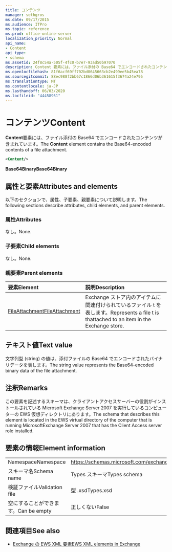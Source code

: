 ```yaml
---
title: コンテンツ
manager: sethgros
ms.date: 09/17/2015
ms.audience: ITPro
ms.topic: reference
ms.prod: office-online-server
localization_priority: Normal
api_name:
- Content
api_type:
- schema
ms.assetid: 24f8c54a-505f-4fc0-b7e7-93ad50b97070
description: Content 要素には、ファイル添付の Base64 でエンコードされたコンテンツが含まれています。
ms.openlocfilehash: 81f6acf69ff702bd0645663cb2e499ee5b45ea78
ms.sourcegitcommit: 88ec988f2bb67c1866d06b361615f3674a24e795
ms.translationtype: MT
ms.contentlocale: ja-JP
ms.lasthandoff: 06/03/2020
ms.locfileid: "44458951"
---
```

# <a name="content"></a><span data-ttu-id="3c481-103">コンテンツ</span><span class="sxs-lookup"><span data-stu-id="3c481-103">Content</span></span>

<span data-ttu-id="3c481-104">**Content**要素には、ファイル添付の Base64 でエンコードされたコンテンツが含まれています。</span><span class="sxs-lookup"><span data-stu-id="3c481-104">The **Content** element contains the Base64-encoded contents of a file attachment.</span></span> 
  
```xml
<Content/>
```

 <span data-ttu-id="3c481-105">**Base64Binary**</span><span class="sxs-lookup"><span data-stu-id="3c481-105">**Base64Binary**</span></span>
## <a name="attributes-and-elements"></a><span data-ttu-id="3c481-106">属性と要素</span><span class="sxs-lookup"><span data-stu-id="3c481-106">Attributes and elements</span></span>

<span data-ttu-id="3c481-107">以下のセクションで、属性、子要素、親要素について説明します。</span><span class="sxs-lookup"><span data-stu-id="3c481-107">The following sections describe attributes, child elements, and parent elements.</span></span>
  
### <a name="attributes"></a><span data-ttu-id="3c481-108">属性</span><span class="sxs-lookup"><span data-stu-id="3c481-108">Attributes</span></span>

<span data-ttu-id="3c481-109">なし。</span><span class="sxs-lookup"><span data-stu-id="3c481-109">None.</span></span>
  
### <a name="child-elements"></a><span data-ttu-id="3c481-110">子要素</span><span class="sxs-lookup"><span data-stu-id="3c481-110">Child elements</span></span>

<span data-ttu-id="3c481-111">なし。</span><span class="sxs-lookup"><span data-stu-id="3c481-111">None.</span></span>
  
### <a name="parent-elements"></a><span data-ttu-id="3c481-112">親要素</span><span class="sxs-lookup"><span data-stu-id="3c481-112">Parent elements</span></span>

|<span data-ttu-id="3c481-113">**要素**</span><span class="sxs-lookup"><span data-stu-id="3c481-113">**Element**</span></span>|<span data-ttu-id="3c481-114">**説明**</span><span class="sxs-lookup"><span data-stu-id="3c481-114">**Description**</span></span>|
|:-----|:-----|
|[<span data-ttu-id="3c481-115">FileAttachment</span><span class="sxs-lookup"><span data-stu-id="3c481-115">FileAttachment</span></span>](fileattachment.md) <br/> |<span data-ttu-id="3c481-116">Exchange ストア内のアイテムに関連付けられているファイル t を表します。</span><span class="sxs-lookup"><span data-stu-id="3c481-116">Represents a file t is thattached to an item in the Exchange store.</span></span>  <br/> |
   
## <a name="text-value"></a><span data-ttu-id="3c481-117">テキスト値</span><span class="sxs-lookup"><span data-stu-id="3c481-117">Text value</span></span>

<span data-ttu-id="3c481-118">文字列型 (string) の値は、添付ファイルの Base64 でエンコードされたバイナリデータを表します。</span><span class="sxs-lookup"><span data-stu-id="3c481-118">The string value represents the Base64-encoded binary data of the file attachment.</span></span>
  
## <a name="remarks"></a><span data-ttu-id="3c481-119">注釈</span><span class="sxs-lookup"><span data-stu-id="3c481-119">Remarks</span></span>

<span data-ttu-id="3c481-120">この要素を記述するスキーマは、クライアントアクセスサーバーの役割がインストールされている Microsoft Exchange Server 2007 を実行しているコンピューターの EWS 仮想ディレクトリにあります。</span><span class="sxs-lookup"><span data-stu-id="3c481-120">The schema that describes this element is located in the EWS virtual directory of the computer that is running MicrosoftExchange Server 2007 that has the Client Access server role installed.</span></span>
  
## <a name="element-information"></a><span data-ttu-id="3c481-121">要素の情報</span><span class="sxs-lookup"><span data-stu-id="3c481-121">Element information</span></span>

|||
|:-----|:-----|
|<span data-ttu-id="3c481-122">Namespace</span><span class="sxs-lookup"><span data-stu-id="3c481-122">Namespace</span></span>  <br/> |https://schemas.microsoft.com/exchange/services/2006/types  <br/> |
|<span data-ttu-id="3c481-123">スキーマ名</span><span class="sxs-lookup"><span data-stu-id="3c481-123">Schema name</span></span>  <br/> |<span data-ttu-id="3c481-124">Types スキーマ</span><span class="sxs-lookup"><span data-stu-id="3c481-124">Types schema</span></span>  <br/> |
|<span data-ttu-id="3c481-125">検証ファイル</span><span class="sxs-lookup"><span data-stu-id="3c481-125">Validation file</span></span>  <br/> |<span data-ttu-id="3c481-126">型 .xsd</span><span class="sxs-lookup"><span data-stu-id="3c481-126">Types.xsd</span></span>  <br/> |
|<span data-ttu-id="3c481-127">空にすることができます。</span><span class="sxs-lookup"><span data-stu-id="3c481-127">Can be empty</span></span>  <br/> |<span data-ttu-id="3c481-128">正しくない</span><span class="sxs-lookup"><span data-stu-id="3c481-128">False</span></span>  <br/> |
   
## <a name="see-also"></a><span data-ttu-id="3c481-129">関連項目</span><span class="sxs-lookup"><span data-stu-id="3c481-129">See also</span></span>



- [<span data-ttu-id="3c481-130">Exchange の EWS XML 要素</span><span class="sxs-lookup"><span data-stu-id="3c481-130">EWS XML elements in Exchange</span></span>](ews-xml-elements-in-exchange.md)

